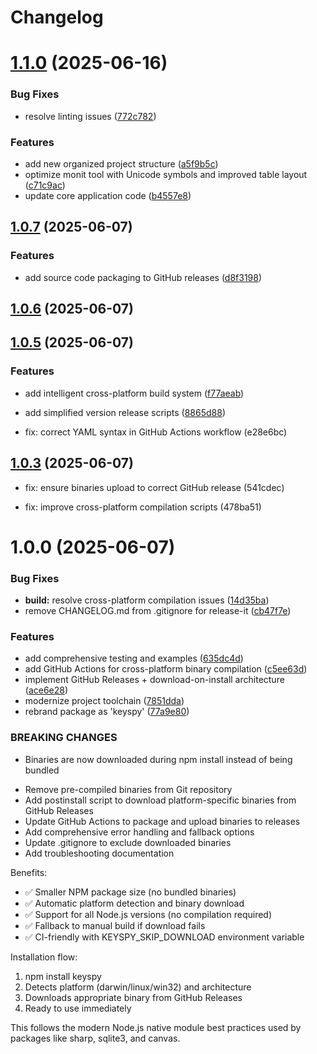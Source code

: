 # Changelog

# [1.1.0](https://github.com/teomyth/keyspy/compare/v1.0.7...v1.1.0) (2025-06-16)


### Bug Fixes

* resolve linting issues ([772c782](https://github.com/teomyth/keyspy/commit/772c7824e076bcf6d9508cf46252ab9318b1d794))


### Features

* add new organized project structure ([a5f9b5c](https://github.com/teomyth/keyspy/commit/a5f9b5cc0b96ab2b95808f75cd55cd7741a19f91))
* optimize monit tool with Unicode symbols and improved table layout ([c71c9ac](https://github.com/teomyth/keyspy/commit/c71c9ac4b889af67d263acb187c2ecc7d2828410))
* update core application code ([b4557e8](https://github.com/teomyth/keyspy/commit/b4557e8e36215a945975128673cf4cb9b30dfa82))

## [1.0.7](https://github.com/teomyth/keyspy/compare/v1.0.6...v1.0.7) (2025-06-07)


### Features

* add source code packaging to GitHub releases ([d8f3198](https://github.com/teomyth/keyspy/commit/d8f31985bc838450843244c82f9244ac9ac94d5a))

## [1.0.6](https://github.com/teomyth/keyspy/compare/v1.0.5...v1.0.6) (2025-06-07)

## [1.0.5](https://github.com/teomyth/keyspy/compare/v1.0.4...v1.0.5) (2025-06-07)


### Features

* add intelligent cross-platform build system ([f77aeab](https://github.com/teomyth/keyspy/commit/f77aeabed447fec75f5b6b768a83470646e9afb0))
* add simplified version release scripts ([8865d88](https://github.com/teomyth/keyspy/commit/8865d884e392fc2829492806fce7d541db79d919))

* fix: correct YAML syntax in GitHub Actions workflow (e28e6bc)

## [1.0.3](https://github.com/teomyth/keyspy/compare/v1.0.2...v1.0.3) (2025-06-07)

* fix: ensure binaries upload to correct GitHub release (541cdec)

* fix: improve cross-platform compilation scripts (478ba51)

# 1.0.0 (2025-06-07)


### Bug Fixes

* **build:** resolve cross-platform compilation issues ([14d35ba](https://github.com/teomyth/keyspy/commit/14d35ba5fd33a1f39ea2fe0b1b01f5b3761bdac3))
* remove CHANGELOG.md from .gitignore for release-it ([cb47f7e](https://github.com/teomyth/keyspy/commit/cb47f7e3055c48f0004713ad530f91329fcf8c07))


### Features

* add comprehensive testing and examples ([635dc4d](https://github.com/teomyth/keyspy/commit/635dc4d4a3563f28e210da827141b1d285b6b107))
* add GitHub Actions for cross-platform binary compilation ([c5ee63d](https://github.com/teomyth/keyspy/commit/c5ee63dafce330823a7de55170bcdaeedb0b6a84))
* implement GitHub Releases + download-on-install architecture ([ace6e28](https://github.com/teomyth/keyspy/commit/ace6e287a83421d4e2a68d8041b950f24ceb41fd))
* modernize project toolchain ([7851dda](https://github.com/teomyth/keyspy/commit/7851dda9d83646b6c78f4a625cc4d4129fb3e1af))
* rebrand package as 'keyspy' ([77a9e80](https://github.com/teomyth/keyspy/commit/77a9e80d53f0382965d72900b1d49472bacb50bf))


### BREAKING CHANGES

* Binaries are now downloaded during npm install instead of being bundled

- Remove pre-compiled binaries from Git repository
- Add postinstall script to download platform-specific binaries from GitHub Releases
- Update GitHub Actions to package and upload binaries to releases
- Add comprehensive error handling and fallback options
- Update .gitignore to exclude downloaded binaries
- Add troubleshooting documentation

Benefits:
- ✅ Smaller NPM package size (no bundled binaries)
- ✅ Automatic platform detection and binary download
- ✅ Support for all Node.js versions (no compilation required)
- ✅ Fallback to manual build if download fails
- ✅ CI-friendly with KEYSPY_SKIP_DOWNLOAD environment variable

Installation flow:
1. npm install keyspy
2. Detects platform (darwin/linux/win32) and architecture
3. Downloads appropriate binary from GitHub Releases
4. Ready to use immediately

This follows the modern Node.js native module best practices used by
packages like sharp, sqlite3, and canvas.
